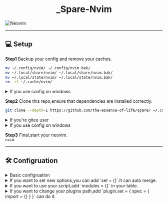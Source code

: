 <div align="center">

# _Spare-Nvim

</div>

![Neovim](https://img.shields.io/badge/NeoVim-%2357A143.svg?&style=for-the-badge&logo=neovim&logoColor=white)

---

## 💻 Setup

**Step1** Backup your config and remove your caches.

```bash
mv ~/.config/nvim/ ~/.config/nvim.bak/
mv ~/.local/share/nvim/ ~/.local/share/nvim.bak/
mv ~/.local/state/nvim/ ~/.local/state/nvim.bak/
rm -rf ~/.cache/nvim/
```
<details>
<summary>If you use config on windows</summary>

```bash
Rename-Item -Path $env:LOCALAPPDATA\nvim -NewName $env:LOCALAPPDATA\nvim.bak
Rename-Item -Path $env:LOCALAPPDATA\nvim-data -NewName $env:LOCALAPPDATA\nvim-data.bak
```

</details>

**Step2** Clone this repo,ensure that dependencies are installed correctly.
```bash
git clone --depth=1 https://github.com/the-essence-of-life/spare/ ~/.config/nvim/

```
<details>
<summary>If you're gitee user</summary>

```diff
- git clone --depth=1 https://github.com/the-essence-of-life/spare/ ~/.config/nvim/
+ git clone --depth=1 https://gitee.com/the-essence-of-life/spare/ ~/.config/nvim/

```

</details>
<details>
<summary>If you use config on windows</summary>

```diff
- git clone --depth=1 https://github.com/the-essence-of-life/spare/ ~/.config/nvim/
+ git clone --depth=1 https://githuh.com/the-essence-of-life/spare/ $env:LOCALAPPDATA\nvim

```

</details>


**Step3** Final,start your neovim.  
`nvim`

---

## 🛠 Configruation

<details>
<summary>Basic configruation</summary>

**Make a directory.**  

```bash
mkdir -p ~/.config/nvim/lua/user/
nvim ~/.config/nvim/lua/user/config.lua
```
**Copy these code.**

```lua
return {
  options = {
    enabled = true,
  },
  keymaps = {
    enabled = true,
  },
  autocmds = {
    enabled = true,
    lastplace = true,
    directory = true,
  },
  plugin = {
    enabled = true,
    mode = "plugins",
  },
}
```

</details>

<details>
<summary>If you want to set new options,you can add `set = {}`.It can auto merge.</summary>

You can click [here](./diff/new-options.diff) to see more information.

```lua
return {
  options = {
    set = {},
  },
  keymaps = {
    set = {},
  },
  autocmds = {
    set = {},
  },
  plugin = {
    set = {},
  },
}

```

</details>

<details>
<summary>If you want to use your script,add `modules = {}` in your table.</summary>

You can click [here](./diff/modules.diff) to see more information.

```lua
return {
  modules = {
    "your.module.name",
    "test.module",
  },
}
```

</details>

<details>
<summary>If you want to change your plugins path,add `plugin.set = { spec = { import = {} } }` can do it.</summary>

You can click [here](./diff/plugins-path.diff) to see more information.

```lua
return {
  plugin = {
    set = {
      spec = {
        { import = "your.module.path" },
      },
    },
  }
}
```

</details>
